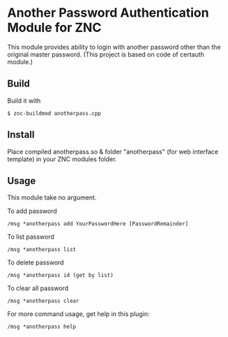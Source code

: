 Another Password Authentication Module for ZNC
===================================

This module provides ability to login with another password
other than the original master password.
(This project is based on code of certauth module.)


Build
-----------------------------------

Build it with

    $ znc-buildmod anotherpass.cpp

Install
-----------------------------------

Place compiled anotherpass.so & folder "anotherpass" (for web interface template)
in your ZNC modules folder.

Usage
-----------------------------------

This module take no argument.

To add password

    /msg *anotherpass add YourPasswordHere [PasswordRemainder]

To list password

    /msg *anotherpass list

To delete password

    /msg *anotherpass id (get by list)

To clear all password

    /msg *anotherpass clear

For more command usage, get help in this plugin:

    /msg *anotherpass help
